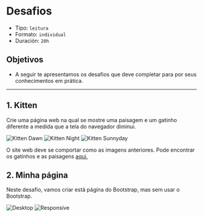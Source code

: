 # Desafios

- Tipo: `leitura`
- Formato: `individual`
- Duración: `20h`

## Objetivos

- A seguir te apresentamos os desafios que deve completar para por seus
  conhecimentos em prática.

***

## 1. Kitten

Crie uma página web na qual se mostre uma paisagem e um gatinho diferente a
medida que a tela do navegador diminui.

![Kitten Dawn][1]  ![Kitten Night][2]  ![Kitten Sunnyday][3]

 [1]:
 https://raw.githubusercontent.com/Laboratoria/curricula-js/085543c5f0477cffcd3619ad3ffc3c03106caefc/04-social-network/00-rwd/06-code-challenges/kitten-dawn.png
 [2]:
 https://raw.githubusercontent.com/Laboratoria/curricula-js/085543c5f0477cffcd3619ad3ffc3c03106caefc/04-social-network/00-rwd/06-code-challenges/kitten-night.png
 [3]:
 https://raw.githubusercontent.com/Laboratoria/curricula-js/085543c5f0477cffcd3619ad3ffc3c03106caefc/04-social-network/00-rwd/06-code-challenges/kitten-sunnyday.png

O site web deve se comportar como as imagens anteriores. Pode encontrar os
gatinhos e as paisagens [aqui.](https://github.com/rafaelbcerri/kitten)

## 2. Minha página

Neste desafio, vamos criar está página do Bootstrap, mas sem usar o Bootstrap.

![Desktop][4]  ![Responsive][5]

 [4]:
 https://raw.githubusercontent.com/Laboratoria/curricula-js/085543c5f0477cffcd3619ad3ffc3c03106caefc/04-social-network/00-rwd/06-code-challenges/desktop.png
 [5]:
 https://raw.githubusercontent.com/Laboratoria/curricula-js/085543c5f0477cffcd3619ad3ffc3c03106caefc/04-social-network/00-rwd/06-code-challenges/responsive.png
